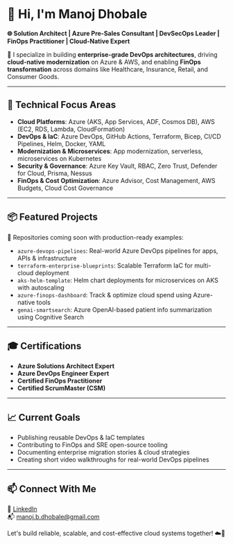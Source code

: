 # 👋 Hi, I'm Manoj Dhobale

**🌐 Solution Architect | Azure Pre-Sales Consultant | DevSecOps Leader | FinOps Practitioner | Cloud-Native Expert**  

🚀 I specialize in building **enterprise-grade DevOps architectures**, driving **cloud-native modernization** on Azure & AWS, and enabling **FinOps transformation** across domains like Healthcare, Insurance, Retail, and Consumer Goods.

---

## 🔧 Technical Focus Areas

- **Cloud Platforms**: Azure (AKS, App Services, ADF, Cosmos DB), AWS (EC2, RDS, Lambda, CloudFormation)
- **DevOps & IaC**: Azure DevOps, GitHub Actions, Terraform, Bicep, CI/CD Pipelines, Helm, Docker, YAML
- **Modernization & Microservices**: App modernization, serverless, microservices on Kubernetes
- **Security & Governance**: Azure Key Vault, RBAC, Zero Trust, Defender for Cloud, Prisma, Nessus
- **FinOps & Cost Optimization**: Azure Advisor, Cost Management, AWS Budgets, Cloud Cost Governance

---

## 📦 Featured Projects

🚧 Repositories coming soon with production-ready examples:

- `azure-devops-pipelines`: Real-world Azure DevOps pipelines for apps, APIs & infrastructure  
- `terraform-enterprise-blueprints`: Scalable Terraform IaC for multi-cloud deployment  
- `aks-helm-template`: Helm chart deployments for microservices on AKS with autoscaling  
- `azure-finops-dashboard`: Track & optimize cloud spend using Azure-native tools  
- `genai-smartsearch`: Azure OpenAI-based patient info summarization using Cognitive Search  

---

## 🎓 Certifications

- **Azure Solutions Architect Expert**
- **Azure DevOps Engineer Expert**
- **Certified FinOps Practitioner**
- **Certified ScrumMaster (CSM)**

---

## 📈 Current Goals

- Publishing reusable DevOps & IaC templates  
- Contributing to FinOps and SRE open-source tooling  
- Documenting enterprise migration stories & cloud strategies  
- Creating short video walkthroughs for real-world DevOps pipelines

---

## 📫 Connect With Me

🔗 [LinkedIn](https://www.linkedin.com/in/manojdhobale)  
📬 manoj.b.dhobale@gmail.com  

Let's build reliable, scalable, and cost-effective cloud systems together! ☁️🚀